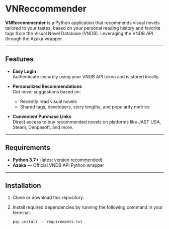 # VNReccommender

**VNReccommender** is a Python application that recommends visual novels tailored to your tastes, based on your personal reading history and favorite tags from the Visual Novel Database (VNDB). Leveraging the VNDB API through the Azaka wrapper.

---

## Features

- **Easy Login**  
  Authenticate securely using your VNDB API token and is stored locally.

- **Personalized Recommendations**  
  Get novel suggestions based on:

  - Recently read visual novels
  - Shared tags, developers, story lengths, and popularity metrics

- **Convenient Purchase Links**  
  Direct access to buy recommended novels on platforms like JAST USA, Steam, Denpasoft, and more.

---

## Requirements

- **Python 3.7+** (latest version recommended)
- **Azaka** — Official VNDB API Python wrapper

---

## Installation

1. Clone or download this repository.
2. Install required dependencies by running the following command in your terminal:

   ```bash
   pip install -r requirements.txt
   ```
